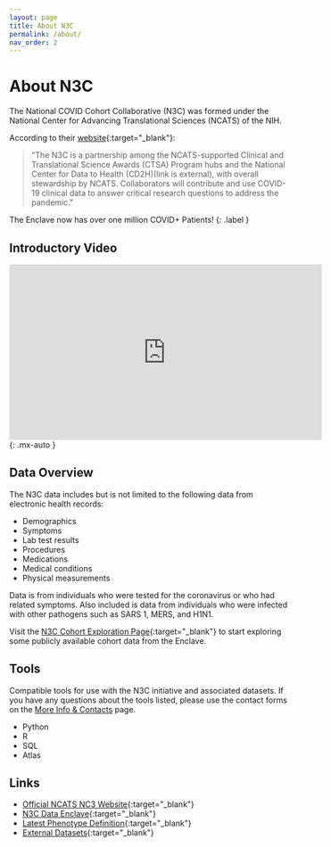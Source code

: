 ```yaml
---
layout: page
title: About N3C
permalink: /about/
nav_order: 2
---
```


# About N3C

The National COVID Cohort Collaborative (N3C) was formed under the National Center for Advancing Translational Sciences (NCATS) of the NIH.

According to their [website](https://ncats.nih.gov/n3c "Website"){:target="_blank"}:

> "The N3C is a partnership among the NCATS-supported Clinical and Translational Science Awards (CTSA) Program hubs and the National Center for Data to Health (CD2H)(link is external), with overall stewardship by NCATS. Collaborators will contribute and use COVID-19 clinical data to answer critical research questions to address the pandemic."

The Enclave now has over one million COVID+ Patients!
{: .label }

## Introductory Video

<iframe width="560" height="315" src="https://www.youtube.com/embed/0JPjw1_iRKY" frameborder="0" allow="accelerometer; autoplay; clipboard-write; encrypted-media; gyroscope; picture-in-picture" allowfullscreen></iframe>
{: .mx-auto }

## Data Overview

The N3C data includes but is not limited to the following data from electronic health records:

* Demographics
* Symptoms
* Lab test results
* Procedures
* Medications
* Medical conditions
* Physical measurements

Data is from individuals who were tested for the coronavirus or who had related symptoms. Also included is data from individuals who were infected with other pathogens such as SARS 1, MERS, and H1N1.

Visit the [N3C Cohort Exploration Page](https://covid.cd2h.org/dashboard/){:target="_blank"} to start exploring some publicly available cohort data from the Enclave.

## Tools

Compatible tools for use with the N3C initiative and associated datasets. If you have any questions about the tools listed, please use the contact forms on the [More Info & Contacts](https://nemoursresearch.github.io/N3C/more-info-and-contacts/) page.
* Python
* R
* SQL
* Atlas

## Links

* [Official NCATS NC3 Website](https://ncats.nih.gov/n3c){:target="_blank"}
* [N3C Data Enclave](https://covid.cd2h.org/){:target="_blank"}
* [Latest Phenotype Definition](https://github.com/National-COVID-Cohort-Collaborative/Phenotype_Data_Acquisition/wiki/Latest-Phenotype){:target="_blank"}
* [External Datasets](https://covid.cd2h.org/available-datasets){:target="_blank"}
